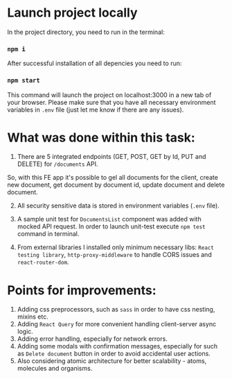 # Launch project locally

In the project directory, you need to run in the terminal:

### `npm i`

After successful installation of all depencies you need to run:

### `npm start`

This command will launch the project on localhost:3000 in a new tab of your
browser. 
Please make sure that you have all necessary environment variables in `.env` file (just let me know if there are any issues).

# What was done within this task:
1. There are 5 integrated endpoints (GET, POST, GET by Id, PUT and DELETE) 
for `/documents` API.

So, with this FE app it's possible to gel all documents for the client,
create new document, get document by document id, update document and delete document.

2. All security sensitive data is stored in environment variables (`.env` file).

3. A sample unit test for `DocumentsList` component was added with mocked API request.
In order to launch unit-test execute `npm test` command in terminal.

4. From external libraries I installed only minimum necessary libs: 
`React testing library`, `http-proxy-middleware` to handle CORS issues and `react-router-dom`.

# Points for improvements:
1. Adding css preprocessors, such as `sass` in order to have css nesting, mixins etc.
2. Adding `React Query` for more convenient handling client-server async logic.
3. Adding error handling, especially for network errors.
4. Adding some modals with confirmation messages, especially for such as `Delete document` button 
in order to avoid accidental user actions.
5. Also considering atomic architecture for better scalability - atoms, molecules
and organisms.


